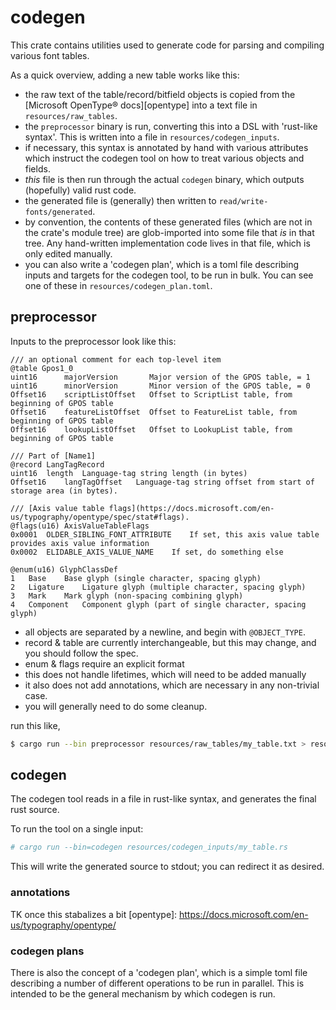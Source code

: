 # codegen

This crate contains utilities used to generate code for parsing and
compiling various font tables.

As a quick overview, adding a new table works like this:
- the raw text of the table/record/bitfield objects is copied from the
  [Microsoft OpenType® docs][opentype] into a text file in `resources/raw_tables`.
- the `preprocessor` binary is run, converting this into a DSL with 'rust-like syntax'.
  This is written into a file in `resources/codegen_inputs`.
- if necessary, this syntax is annotated by hand with various attributes which
  instruct the codegen tool on how to treat various objects and fields.
- *this* file is then run through the actual `codegen` binary, which outputs
  (hopefully) valid rust code.
- the generated file is (generally) then written to `read/write-fonts/generated`.
- by convention, the contents of these generated files (which are not in the
  crate's module tree) are glob-imported into some file that *is* in that tree.
  Any hand-written implementation code lives in that file, which is only edited
  manually.
- you can also write a 'codegen plan', which is a toml file describing inputs
  and targets for the codegen tool, to be run in bulk. You can see one of these
  in `resources/codegen_plan.toml`.


## preprocessor

Inputs to the preprocessor look like this:

```
/// an optional comment for each top-level item
@table Gpos1_0
uint16      majorVersion       Major version of the GPOS table, = 1
uint16      minorVersion       Minor version of the GPOS table, = 0
Offset16    scriptListOffset   Offset to ScriptList table, from beginning of GPOS table
Offset16    featureListOffset  Offset to FeatureList table, from beginning of GPOS table
Offset16    lookupListOffset   Offset to LookupList table, from beginning of GPOS table

/// Part of [Name1]
@record LangTagRecord
uint16	length	Language-tag string length (in bytes)
Offset16	langTagOffset	Language-tag string offset from start of storage area (in bytes).

/// [Axis value table flags](https://docs.microsoft.com/en-us/typography/opentype/spec/stat#flags).
@flags(u16) AxisValueTableFlags
0x0001	OLDER_SIBLING_FONT_ATTRIBUTE	If set, this axis value table provides axis value information
0x0002	ELIDABLE_AXIS_VALUE_NAME	If set, do something else

@enum(u16) GlyphClassDef
1	Base	Base glyph (single character, spacing glyph)
2	Ligature	Ligature glyph (multiple character, spacing glyph)
3	Mark	Mark glyph (non-spacing combining glyph)
4	Component	Component glyph (part of single character, spacing glyph)
```

- all objects are separated by a newline, and begin with `@OBJECT_TYPE`.
- record & table are currently interchangeable, but this may change, and  you
  should follow the spec.
- enum & flags require an explicit format
- this does not handle lifetimes, which will need to be added manually
- it also does not add annotations, which are necessary in any non-trivial case.
- you will generally need to do some cleanup.

run this like,

```sh
$ cargo run --bin preprocessor resources/raw_tables/my_table.txt > resources/codegen_inputs/my_table.rs
```

## codegen

The codegen tool reads in a file in rust-like syntax, and generates the final
rust source.

To run the tool on a single input:

```sh
# cargo run --bin=codegen resources/codegen_inputs/my_table.rs
```

This will write the generated source to stdout; you can redirect it as desired.

### annotations

TK once this stabalizes a bit
[opentype]: https://docs.microsoft.com/en-us/typography/opentype/

### codegen plans

There is also the concept of a 'codegen plan', which is a simple toml file
describing a number of different operations to be run in parallel. This is
intended to be the general mechanism by which codegen is run.
